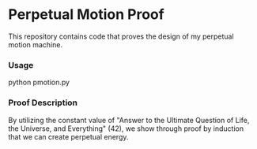 # Perpetual Motion Proof

This repository contains code that proves the design of my perpetual motion machine.

### Usage

python pmotion.py

### Proof Description

By utilizing the constant value of "Answer to the Ultimate Question of Life, the Universe, and Everything" (42),
we show through proof by induction that we can create perpetual energy.

